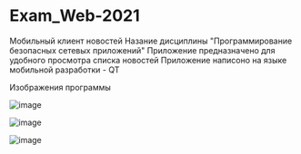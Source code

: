# Exam_Web-2021
Мобильный клиент новостей
Назание дисциплины "Программирование безопасных сетевых приложений"
Приложение предназначено для удобного просмотра списка новостей
Приложение написоно на языке мобильной разработки - QT

Изображения программы


![image](https://user-images.githubusercontent.com/66255691/125968623-d06de4ce-2432-407d-aeff-f3a135e5a828.png)

![image](https://user-images.githubusercontent.com/66255691/125968795-644ca899-50cf-418f-8059-cfff95dd4f16.png)

![image](https://user-images.githubusercontent.com/66255691/125968974-e9765815-bbd1-45ab-a084-12d55b1938f8.png)




